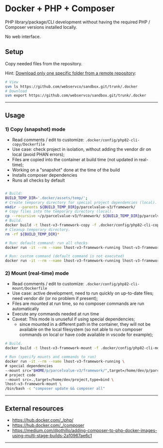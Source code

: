 # Docker + PHP + Composer

PHP library/package/CLI development without having the required PHP / Composer versions installed locally.

No web interface.

## Setup

Copy needed files from the repository.

Hint: [Download only one specific folder from a remote repository](https://stackoverflow.com/a/18324458):

```sh
# View
svn ls https://github.com/webservco/sandbox.git/trunk/.docker
# Download
svn export https://github.com/webservco/sandbox.git/trunk/.docker
```

---

## Usage

### 1) Copy (snapshot) mode

- Read comments / edit to customize: `.docker/config/php82-cli-copy/Dockerfile`
- Use case: check project in isolation, without adding the vendor dir on local (avoid PHAN errors);
- Files are copied into the container at build time (not updated in real-time);
- Working on a "snapshot" done at the time of the build
- Installs composer dependencies
- Runs all checks by default

```sh

# Build:
BUILD_TEMP_DIR='.docker/assets/temp/';
# Create temporary directory for special project dependencies (local).
mkdir --parents ${BUILD_TEMP_DIR}p/parcelvalue-v3/framework/
# Copy files into the temporary directory (local).
cp --recursive ~/p/parcelvalue-v3/framework/ ${BUILD_TEMP_DIR}p/parcelvalue-v3/
# Build.
docker build -t lhost-v3-framework-copy -f .docker/config/php82-cli-copy/Dockerfile .
# Cleanup temporary directory.
rm -rf ${BUILD_TEMP_DIR}*

# Run: default command: run all checks
docker run -it --rm --name lhost-v3-framework-running lhost-v3-framework-copy

# Run: custom command (default command is not executed)
docker run -it --rm --name lhost-v3-framework-running lhost-v3-framework-copy /bin/bash -c "ls -lah vendor"
```

### 2) Mount (real-time) mode

- Read comments / edit to customize: `.docker/config/php82-cli-mount/Dockerfile`
- Use case: active development, need to run quickly on up-to-date files; need vendor dir (or no problem if present);
- Files are mounted at run time, so no composer commands are run automatically
- Execute any commands needed at run time
- Caveat: This mode is unuseful if using special dependencies;
    - since mounted in a different path in the container, they will not be available on the local filesystem (so not able to run composer commands on local or have code available in vscode for example);

```sh
# Build.
docker build -t lhost-v3-framework-mount -f .docker/config/php82-cli-mount/Dockerfile .

# Run (specify mounts and commands to run)
docker run -it --rm --name lhost-v3-framework-running \
# special dependencies
--mount src="$HOME/p/parcelvalue-v3/framework/",target=/home/dev/p/parcelvalue-v3/framework/,type=bind \
# project code
--mount src=.,target=/home/dev/project,type=bind \
lhost-v3-framework-mount \
/bin/bash -c "composer update && composer all"
```

---

## External resources

- https://hub.docker.com/_/php/
- https://hub.docker.com/_/composer
- https://medium.com/@othillo/adding-composer-to-php-docker-images-using-multi-stage-builds-2a10967ae6c1

---
